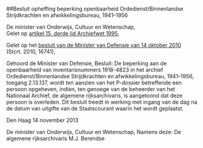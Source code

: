 <meta http-equiv='Content-Type' content='text/html; charset=utf-8' />

##Besluit opheffing beperking openbaarheid Ordedienst/Binnenlandse Strijdkrachten en afwikkelingsbureau, 1941–1956

De minister van Onderwijs, Cultuur en Wetenschap,  
Gelet op [artikel 15, derde lid Archiefwet 1995](../../../../../../../../wet/archiefwet/1995/BWBR0007376/README.md),

Gelet op het [besluit van de Minister van Defensie van 14 oktober 2010](../../../../../../../../ministeriele-regeling/besluit/beperking/openbaarheid/archiefbescheiden/ordedienst/en/de/etc/BWBR0028886/README.md) (Stcrt. 2010, 16741),

Gehoord de Minister van Defensie,
Besluit:     De beperking aan de openbaarheid van inventarisnummers 1918-4823 in het archief Ordedienst/Binnenlandse Strijdkrachten en afwikkelingsbureau, 1941–1956, toegang 2.13.137, wordt ten aanzien van het P-dossier betreffende een persoon opgeheven, indien, ten genoege van de beheerder van het Nationaal Archief, de algemene rijksarchivaris, is aangetoond dat deze persoon is overleden.     Dit besluit treedt in werking met ingang van de dag na de datum van uitgifte van de Staatscourant waarin het wordt geplaatst.   

Den Haag 
14 november 2013   

De 
minister van Onderwijs, Cultuur en Wetenschap, Namens deze: 
De algemene rijksarchivaris 
M.J. Berendse     
